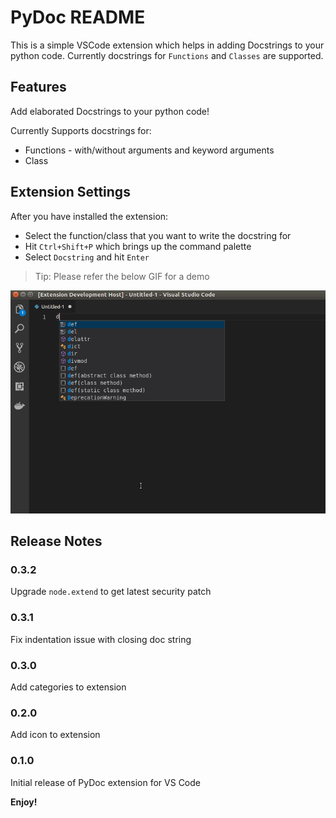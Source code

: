 # PyDoc README

This is a simple VSCode extension which helps in adding Docstrings to your python code. Currently docstrings for `Functions` and `Classes` are supported.

## Features

Add elaborated Docstrings to your python code!

Currently Supports docstrings for:

* Functions - with/without arguments and keyword arguments
* Class

## Extension Settings

After you have installed the extension:

* Select the function/class that you want to write the docstring for
* Hit `Ctrl+Shift+P` which brings up the command palette
* Select `Docstring` and hit `Enter`

> Tip: Please refer the below GIF for a demo

![Demo](assets/Example.gif)

## Release Notes

### 0.3.2

Upgrade `node.extend` to get latest security patch

### 0.3.1

Fix indentation issue with closing doc string

### 0.3.0

Add categories to extension

### 0.2.0

Add icon to extension

### 0.1.0

Initial release of PyDoc extension for VS Code

**Enjoy!**
